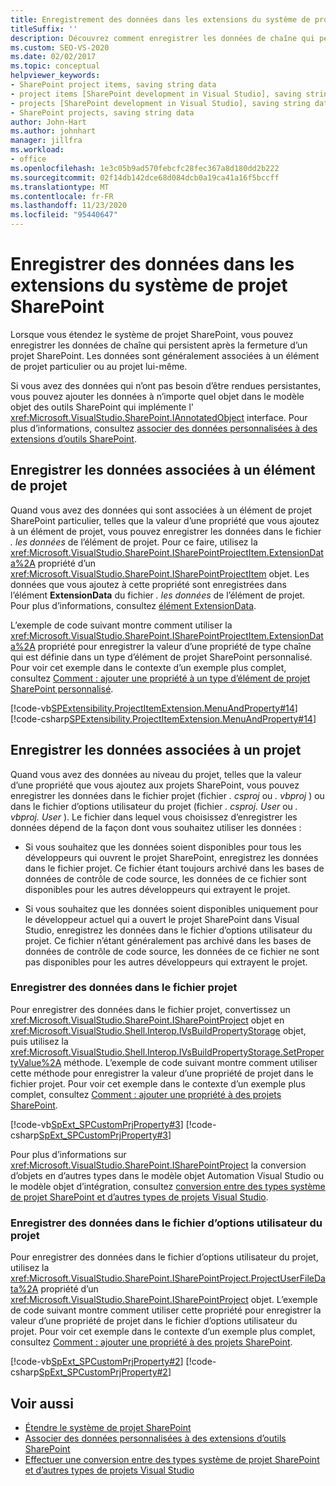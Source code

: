 ```yaml
---
title: Enregistrement des données dans les extensions du système de projet SharePoint | Microsoft Docs
titleSuffix: ''
description: Découvrez comment enregistrer les données de chaîne qui persistent après la fermeture d’un projet SharePoint qui contient une extension.
ms.custom: SEO-VS-2020
ms.date: 02/02/2017
ms.topic: conceptual
helpviewer_keywords:
- SharePoint project items, saving string data
- project items [SharePoint development in Visual Studio], saving string data
- projects [SharePoint development in Visual Studio], saving string data
- SharePoint projects, saving string data
author: John-Hart
ms.author: johnhart
manager: jillfra
ms.workload:
- office
ms.openlocfilehash: 1e3c05b9ad570febcfc28fec367a8d180dd2b222
ms.sourcegitcommit: 02f14db142dce68d084dcb0a19ca41a16f5bccff
ms.translationtype: MT
ms.contentlocale: fr-FR
ms.lasthandoff: 11/23/2020
ms.locfileid: "95440647"
---
```

# <a name="save-data-in-extensions-of-the-sharepoint-project-system"></a>Enregistrer des données dans les extensions du système de projet SharePoint
  Lorsque vous étendez le système de projet SharePoint, vous pouvez enregistrer les données de chaîne qui persistent après la fermeture d’un projet SharePoint. Les données sont généralement associées à un élément de projet particulier ou au projet lui-même.

 Si vous avez des données qui n’ont pas besoin d’être rendues persistantes, vous pouvez ajouter les données à n’importe quel objet dans le modèle objet des outils SharePoint qui implémente l' <xref:Microsoft.VisualStudio.SharePoint.IAnnotatedObject> interface. Pour plus d’informations, consultez [associer des données personnalisées à des extensions d’outils SharePoint](../sharepoint/associating-custom-data-with-sharepoint-tools-extensions.md).

## <a name="save-data-that-is-associated-with-a-project-item"></a>Enregistrer les données associées à un élément de projet
 Quand vous avez des données qui sont associées à un élément de projet SharePoint particulier, telles que la valeur d’une propriété que vous ajoutez à un élément de projet, vous pouvez enregistrer les données dans le fichier *. les données* de l’élément de projet. Pour ce faire, utilisez la <xref:Microsoft.VisualStudio.SharePoint.ISharePointProjectItem.ExtensionData%2A> propriété d’un <xref:Microsoft.VisualStudio.SharePoint.ISharePointProjectItem> objet. Les données que vous ajoutez à cette propriété sont enregistrées dans l’élément **ExtensionData** du fichier *. les données* de l’élément de projet. Pour plus d’informations, consultez [élément ExtensionData](../sharepoint/extensiondata-element.md).

 L’exemple de code suivant montre comment utiliser la <xref:Microsoft.VisualStudio.SharePoint.ISharePointProjectItem.ExtensionData%2A> propriété pour enregistrer la valeur d’une propriété de type chaîne qui est définie dans un type d’élément de projet SharePoint personnalisé. Pour voir cet exemple dans le contexte d’un exemple plus complet, consultez [Comment : ajouter une propriété à un type d’élément de projet SharePoint personnalisé](../sharepoint/how-to-add-a-property-to-a-custom-sharepoint-project-item-type.md).

 [!code-vb[SPExtensibility.ProjectItemExtension.MenuAndProperty#14](../sharepoint/codesnippet/VisualBasic/projectitemmenuandproperty/extension/projectitemtypeproperty.vb#14)]
 [!code-csharp[SPExtensibility.ProjectItemExtension.MenuAndProperty#14](../sharepoint/codesnippet/CSharp/projectitemmenuandproperty/extension/projectitemtypeproperty.cs#14)]

## <a name="save-data-that-is-associated-with-a-project"></a>Enregistrer les données associées à un projet
 Quand vous avez des données au niveau du projet, telles que la valeur d’une propriété que vous ajoutez aux projets SharePoint, vous pouvez enregistrer les données dans le fichier projet (fichier *. csproj* ou *. vbproj* ) ou dans le fichier d’options utilisateur du projet (fichier *. csproj. User* ou *. vbproj. User* ). Le fichier dans lequel vous choisissez d’enregistrer les données dépend de la façon dont vous souhaitez utiliser les données :

- Si vous souhaitez que les données soient disponibles pour tous les développeurs qui ouvrent le projet SharePoint, enregistrez les données dans le fichier projet. Ce fichier étant toujours archivé dans les bases de données de contrôle de code source, les données de ce fichier sont disponibles pour les autres développeurs qui extrayent le projet.

- Si vous souhaitez que les données soient disponibles uniquement pour le développeur actuel qui a ouvert le projet SharePoint dans Visual Studio, enregistrez les données dans le fichier d’options utilisateur du projet. Ce fichier n’étant généralement pas archivé dans les bases de données de contrôle de code source, les données de ce fichier ne sont pas disponibles pour les autres développeurs qui extrayent le projet.

### <a name="save-data-to-the-project-file"></a>Enregistrer des données dans le fichier projet
 Pour enregistrer des données dans le fichier projet, convertissez un <xref:Microsoft.VisualStudio.SharePoint.ISharePointProject> objet en <xref:Microsoft.VisualStudio.Shell.Interop.IVsBuildPropertyStorage> objet, puis utilisez la <xref:Microsoft.VisualStudio.Shell.Interop.IVsBuildPropertyStorage.SetPropertyValue%2A> méthode. L’exemple de code suivant montre comment utiliser cette méthode pour enregistrer la valeur d’une propriété de projet dans le fichier projet. Pour voir cet exemple dans le contexte d’un exemple plus complet, consultez [Comment : ajouter une propriété à des projets SharePoint](../sharepoint/how-to-add-a-property-to-sharepoint-projects.md).

 [!code-vb[SpExt_SPCustomPrjProperty#3](../sharepoint/codesnippet/VisualBasic/customspproperty/customproperty.vb#3)]
 [!code-csharp[SpExt_SPCustomPrjProperty#3](../sharepoint/codesnippet/CSharp/customspproperty/customproperty.cs#3)]

 Pour plus d’informations sur <xref:Microsoft.VisualStudio.SharePoint.ISharePointProject> la conversion d’objets en d’autres types dans le modèle objet Automation Visual Studio ou le modèle objet d’intégration, consultez [conversion entre des types système de projet SharePoint et d’autres types de projets Visual Studio](../sharepoint/converting-between-sharepoint-project-system-types-and-other-visual-studio-project-types.md).

### <a name="save-data-to-the-project-user-option-file"></a>Enregistrer des données dans le fichier d’options utilisateur du projet
 Pour enregistrer des données dans le fichier d’options utilisateur du projet, utilisez la <xref:Microsoft.VisualStudio.SharePoint.ISharePointProject.ProjectUserFileData%2A> propriété d’un <xref:Microsoft.VisualStudio.SharePoint.ISharePointProject> objet. L’exemple de code suivant montre comment utiliser cette propriété pour enregistrer la valeur d’une propriété de projet dans le fichier d’options utilisateur du projet. Pour voir cet exemple dans le contexte d’un exemple plus complet, consultez [Comment : ajouter une propriété à des projets SharePoint](../sharepoint/how-to-add-a-property-to-sharepoint-projects.md).

 [!code-vb[SpExt_SPCustomPrjProperty#2](../sharepoint/codesnippet/VisualBasic/customspproperty/customproperty.vb#2)]
 [!code-csharp[SpExt_SPCustomPrjProperty#2](../sharepoint/codesnippet/CSharp/customspproperty/customproperty.cs#2)]

## <a name="see-also"></a>Voir aussi
- [Étendre le système de projet SharePoint](../sharepoint/extending-the-sharepoint-project-system.md)
- [Associer des données personnalisées à des extensions d’outils SharePoint](../sharepoint/associating-custom-data-with-sharepoint-tools-extensions.md)
- [Effectuer une conversion entre des types système de projet SharePoint et d’autres types de projets Visual Studio](../sharepoint/converting-between-sharepoint-project-system-types-and-other-visual-studio-project-types.md)
